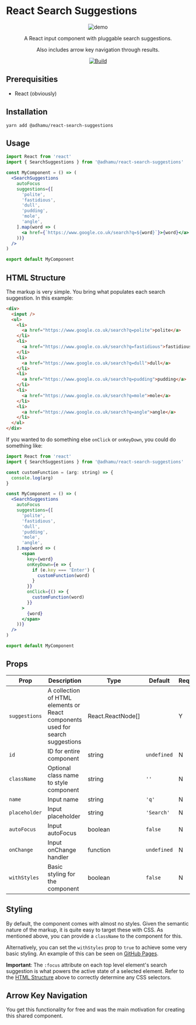 # React Search Suggestions

<div align="center">
  <img src="https://raw.githubusercontent.com/adhamu/react-search-suggestions/main/demo.png" alt="demo"/>

A React input component with pluggable search suggestions.

Also includes arrow key navigation through results.

[![Build](https://github.com/adhamu/react-search-suggestions/workflows/CI/badge.svg)](https://github.com/adhamu/react-search-suggestions/actions)

</div>

## Prerequisities

- React (obviously)

## Installation

```shell
yarn add @adhamu/react-search-suggestions
```

## Usage

```jsx
import React from 'react'
import { SearchSuggestions } from '@adhamu/react-search-suggestions'

const MyComponent = () => (
  <SearchSuggestions
    autoFocus
    suggestions={[
      'polite',
      'fastidious',
      'dull',
      'pudding',
      'mole',
      'angle',
    ].map(word => (
      <a href={`https://www.google.co.uk/search?q=${word}`}>{word}</a>
    ))}
  />
)

export default MyComponent
```

## HTML Structure

The markup is very simple. You bring what populates each search suggestion. In this example:

```html
<div>
  <input />
  <ul>
    <li>
      <a href="https://www.google.co.uk/search?q=polite">polite</a>
    </li>
    <li>
      <a href="https://www.google.co.uk/search?q=fastidious">fastidious</a>
    </li>
    <li>
      <a href="https://www.google.co.uk/search?q=dull">dull</a>
    </li>
    <li>
      <a href="https://www.google.co.uk/search?q=pudding">pudding</a>
    </li>
    <li>
      <a href="https://www.google.co.uk/search?q=mole">mole</a>
    </li>
    <li>
      <a href="https://www.google.co.uk/search?q=angle">angle</a>
    </li>
  </ul>
</div>
```

If you wanted to do something else `onClick` or `onKeyDown`, you could do something like:

```jsx
import React from 'react'
import { SearchSuggestions } from '@adhamu/react-search-suggestions'

const customFunction = (arg: string) => {
  console.log(arg)
}

const MyComponent = () => (
  <SearchSuggestions
    autoFocus
    suggestions={[
      'polite',
      'fastidious',
      'dull',
      'pudding',
      'mole',
      'angle',
    ].map(word => (
      <span
        key={word}
        onKeyDown={e => {
          if (e.key === 'Enter') {
            customFunction(word)
          }
        }}
        onClick={() => {
          customFunction(word)
        }}
      >
        {word}
      </span>
    ))}
  />
)

export default MyComponent
```

## Props

| Prop          | Description                                                                   | Type              | Default     | Required? |
| ------------- | ----------------------------------------------------------------------------- | ----------------- | ----------- | --------- |
| `suggestions` | A collection of HTML elements or React components used for search suggestions | React.ReactNode[] |             | Y         |
| `id`          | ID for entire component                                                       | string            | `undefined` | N         |
| `className`   | Optional class name to style component                                        | string            | `''`        | N         |
| `name`        | Input name                                                                    | string            | `'q'`       | N         |
| `placeholder` | Input placeholder                                                             | string            | `'Search'`  | N         |
| `autoFocus`   | Input autoFocus                                                               | boolean           | `false`     | N         |
| `onChange`    | Input onChange handler                                                        | function          | `undefined` | N         |
| `withStyles`  | Basic styling for the component                                               | boolean           | `false`     | N         |

## Styling

By default, the component comes with almost no styles. Given the semantic nature of the markup, it is quite easy to target these with CSS. As mentioned above, you can provide a `className` to the component for this.

Alternatively, you can set the `withStyles` prop to `true` to achieve some very basic styling. An example of this can be seen on [GitHub Pages](http://adhamu.github.io/react-search-suggestions/).

**Important**: The `:focus` attribute on each top level element's search suggestion is what powers the active state of a selected element. Refer to the [HTML Structure](#html-structure) above to correctly determine any CSS selectors.

## Arrow Key Navigation

You get this functionality for free and was the main motivation for creating this shared component.
